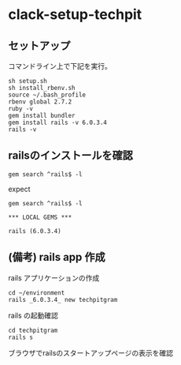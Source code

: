 # clack-setup-techpit

## セットアップ
コマンドライン上で下記を実行。
```
sh setup.sh
sh install_rbenv.sh
source ~/.bash_profile
rbenv global 2.7.2
ruby -v
gem install bundler
gem install rails -v 6.0.3.4
rails -v
```

## railsのインストールを確認
```
gem search ^rails$ -l
```

expect
```
gem search ^rails$ -l

*** LOCAL GEMS ***

rails (6.0.3.4)
```

## (備考) rails app 作成

rails アプリケーションの作成
```
cd ~/environment
rails _6.0.3.4_ new techpitgram
```

rails の起動確認
```
cd techpitgram
rails s
```

ブラウザでrailsのスタートアップページの表示を確認
